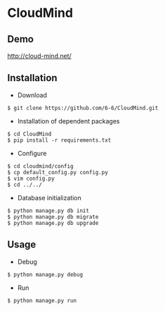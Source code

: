 # CloudMind
## Demo
 http://cloud-mind.net/
 
## Installation
 * Download
 
 ```
 $ git clone https://github.com/6-6/CloudMind.git
 ```
 
 * Installation of dependent packages
 
 ```
 $ cd CloudMind
 $ pip install -r requirements.txt 
 ```
 
 * Configure
 
 ```
 $ cd cloudmind/config
 $ cp default_config.py config.py 
 $ vim config.py 
 $ cd ../../
 ```
 
 * Database initialization
 
 ```
 $ python manage.py db init
 $ python manage.py db migrate
 $ python manage.py db upgrade
 ```
 
## Usage

 * Debug
 
 ```
 $ python manage.py debug
 ```
 
 * Run
 
 ```
 $ python manage.py run
 ```
